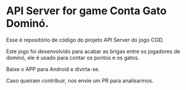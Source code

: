 # API Server for game Conta Gato Dominó.

Esse é repositório de código do projeto API Server do jogo CGD.

Este jogo foi desenvolvido para acabar as brigas entre os jogadores de dominó, ele é usado para contar os pontos e os gatos.

Baixe o APP para Android e divirta-se.

Caso queiram contribuir, nos envie um PR para analisarmos.
